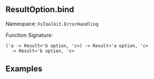 ## ResultOption.bind

Namespace: `FsToolkit.ErrorHandling`

Function Signature:

```F#
('a -> Result<'b option, 'c>) -> Result<'a option, 'c> 
  -> Result<'b option, 'c>
```

## Examples